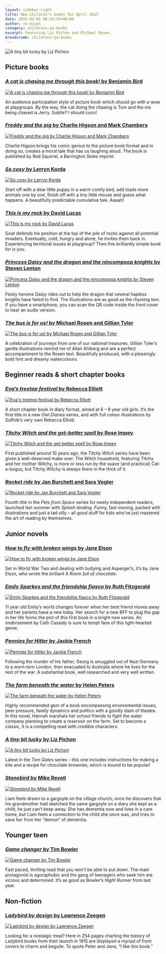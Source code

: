 ```yaml
---
layout: sidebar-right
title: New children’s books for April 2015
date: 2015-04-01 08:24:59+00:00
author: jo-dixon
category: childrens-ya-books
excerpt: Featuring Liz Pichon and Michael Rosen.
breadcrumb: childrens-ya-books
---
```

![A tiny bit lucky by Liz Pichon](/images/featured/featured-a-tiny-bit-lucky.jpg)

## Picture books

### [<cite>A cat is chasing me through this book!</cite> by Benjamin Bird](https://suffolk.spydus.co.uk/cgi-bin/spydus.exe/ENQ/OPAC/BIBENQ/27216187?QRY=CTIBIB%3C%20IRN(45622298)&QRYTEXT=A%20cat%20is%20chasing%20me%20through%20this%20book!)

[![A cat is chasing me through this book! by Benjamin Bird](/images/article/a-cat-is-chasing-me-through-this-book.jpg)](https://suffolk.spydus.co.uk/cgi-bin/spydus.exe/ENQ/OPAC/BIBENQ/27216187?QRY=CTIBIB%3C%20IRN(45622298)&QRYTEXT=A%20cat%20is%20chasing%20me%20through%20this%20book!)

An audience participation style of picture book which should go with a wow at playgroups. By the way, the cat doing the chasing is Tom and the me being chased is Jerry. Subtle? I should coco!

### [<cite>Freddy and the pig</cite> by Charlie Higson and Mark Chambers](https://suffolk.spydus.co.uk/cgi-bin/spydus.exe/ENQ/OPAC/BIBENQ/27218247?QRY=CTIBIB%3C%20IRN(37212093)&QRYTEXT=Freddy%20and%20the%20pig)

[![Freddy and the pig by Charlie Higson and Mark Chambers](/images/article/freddy-and-the-pig.jpg)](https://suffolk.spydus.co.uk/cgi-bin/spydus.exe/ENQ/OPAC/BIBENQ/27218247?QRY=CTIBIB%3C%20IRN(37212093)&QRYTEXT=Freddy%20and%20the%20pig)

Charlie Higson brings his comic genius to the picture book format and in doing so, creates a moral tale that has us laughing aloud. The book is published by Red Squirrel, a Barrington Stoke imprint.

### [<cite>So cosy</cite> by Lerryn Korda](https://suffolk.spydus.co.uk/cgi-bin/spydus.exe/ENQ/OPAC/BIBENQ/27219831?QRY=CTIBIB%3C%20IRN(33163568)&QRYTEXT=So%20cosy)

[![So cosy by Lerryn Korda](/images/article/so-cosy.jpg)](https://suffolk.spydus.co.uk/cgi-bin/spydus.exe/ENQ/OPAC/BIBENQ/27219831?QRY=CTIBIB%3C%20IRN(33163568)&QRYTEXT=So%20cosy)

Start off with a dear little puppy in a warm comfy bed, add loads more animals one by one, finish off with a tiny little mouse and guess what happens. A beautifully predictable cumulative tale. Aaaah!

### [<cite>This is my rock</cite> by David Lucas](https://suffolk.spydus.co.uk/cgi-bin/spydus.exe/ENQ/OPAC/BIBENQ/27221042?QRY=CTIBIB%3C%20IRN(46868247)&QRYTEXT=This%20is%20my%20rock)

[![This is my rock by David Lucas](/images/article/this-is-my-rock.jpg)](https://suffolk.spydus.co.uk/cgi-bin/spydus.exe/ENQ/OPAC/BIBENQ/27221042?QRY=CTIBIB%3C%20IRN(46868247)&QRYTEXT=This%20is%20my%20rock)

Goat defends his position at the top of the pile of rocks against all potential invaders. Eventually, cold, hungry and alone, he invites them back in. Experiencing territorial issues at playgroup? Then this brilliantly simple book for is you.

### [<cite>Princess Daisy and the dragon and the nincompoop knights</cite> by Steven Lenton](https://suffolk.spydus.co.uk/cgi-bin/spydus.exe/ENQ/OPAC/BIBENQ/27225078?QRY=CTIBIB%3C%20IRN(45906923)&QRYTEXT=Princess%20Daisy%20and%20the%20dragon%20and%20the%20nincompoop%20knights)

[![Princess Daisy and the dragon and the nincompoop knights by Steven Lenton](/images/article/princess-daisy-and-the-dragon-and-the-nincompoop-knights.jpg)](https://suffolk.spydus.co.uk/cgi-bin/spydus.exe/ENQ/OPAC/BIBENQ/27221042?QRY=CTIBIB%3C%20IRN(46868247)&QRYTEXT=This%20is%20my%20rock)

Feisty heroine Daisy rides out to help the dragon that several hapless knights have failed to find. The illustrations are as good as the rhyming text. If you have a smartphone, you can scan the QR code inside the front cover to hear an audio version.

### [<cite>The bus is for us!</cite> by Michael Rosen and Gillian Tyler](https://suffolk.spydus.co.uk/cgi-bin/spydus.exe/ENQ/OPAC/BIBENQ/27226976?QRY=CTIBIB%3C%20IRN(38038628)&QRYTEXT=The%20bus%20is%20for%20us!)

[![The bus is for us! by Michael Rosen and Gillian Tyler](/images/article/the-bus-is-for-us.jpg)](https://suffolk.spydus.co.uk/cgi-bin/spydus.exe/ENQ/OPAC/BIBENQ/27221042?QRY=CTIBIB%3C%20IRN(46868247)&QRYTEXT=This%20is%20my%20rock)

A celebration of journeys from one of our national treasures. Gillian Tyler’s gentle illustrations remind me of Allan Ahlberg and are a perfect accompaniment to the Rosen text. Beautifully produced, with a pleasingly bold font and dreamy watercolours.

## Beginner reads & short chapter books

### [<cite>Eva&#8217;s treetop festival</cite> by Rebecca Elliott](https://suffolk.spydus.co.uk/cgi-bin/spydus.exe/ENQ/OPAC/BIBENQ/27237385?QRY=CTIBIB%3C%20IRN(49813291)&QRYTEXT=Eva%27s%20treetop%20festival)

[![Eva's treetop festival by Rebecca Elliott](/images/article/evas-treetop-festival.jpg)](https://suffolk.spydus.co.uk/cgi-bin/spydus.exe/ENQ/OPAC/BIBENQ/27237385?QRY=CTIBIB%3C%20IRN(49813291)&QRYTEXT=Eva%27s%20treetop%20festival)

A short chapter book in diary format, aimed at 6 – 9 year old girls. It’s the first title in a new <cite>Owl Diaries</cite> series, and with full colour illustrations by Suffolk’s very own Rebecca Elliott.

### [<cite>Titchy Witch and the get-better spell</cite> by Rose Impey](https://suffolk.spydus.co.uk/cgi-bin/spydus.exe/ENQ/OPAC/BIBENQ/27239011?QRY=CTIBIB%3C%20IRN(1458985)&QRYTEXT=Titchy%20Witch%20and%20the%20get-better%20spell)

[![Titchy Witch and the get-better spell by Rose Impey](/images/article/titchy-witch-and-the-get-better-spell.jpg)](https://suffolk.spydus.co.uk/cgi-bin/spydus.exe/ENQ/OPAC/BIBENQ/27239011?QRY=CTIBIB%3C%20IRN(1458985)&QRYTEXT=Titchy%20Witch%20and%20the%20get-better%20spell)

First published around 10 years ago, the <cite>Titchy Witch</cite> series have been given a well-deserved make over. The Witch household, featuring Titchy and her mother Witchy, is more or less run by the suave (and practical) Cat-a-bogus, but Titchy Witchy is always there in the thick of it.

### [<cite>Rocket ride</cite> by Jan Burchett and Sara Vogler](https://suffolk.spydus.co.uk/cgi-bin/spydus.exe/ENQ/OPAC/BIBENQ/27240492?QRY=CTIBIB%3C%20IRN(46865221)&QRYTEXT=Rocket%20ride)

[![Rocket ride by Jan Burchett and Sara Vogler](/images/article/rocket-ride.jpg)](https://suffolk.spydus.co.uk/cgi-bin/spydus.exe/ENQ/OPAC/BIBENQ/27240492?QRY=CTIBIB%3C%20IRN(46865221)&QRYTEXT=Rocket%20ride)

Fourth title in the <cite>Pets from Space</cite> series for newly independent readers, launched last summer with <cite>Splash landing</cite>. Funny, fast moving, packed with illustrations and just a tad silly – all good stuff for kids who&#8217;ve just mastered the art of reading by themselves.

## Junior novels

### [<cite>How to fly with broken wings</cite> by Jane Elson](https://suffolk.spydus.co.uk/cgi-bin/spydus.exe/ENQ/OPAC/BIBENQ/27242004?QRY=CTIBIB%3C%20IRN(46651984)&QRYTEXT=How%20to%20fly%20with%20broken%20wings)

[![How to fly with broken wings by Jane Elson](/images/article/how-to-fly-with-broken-wings.jpg)](https://suffolk.spydus.co.uk/cgi-bin/spydus.exe/ENQ/OPAC/BIBENQ/27242004?QRY=CTIBIB%3C%20IRN(46651984)&QRYTEXT=How%20to%20fly%20with%20broken%20wings)

Set in World War Two and dealing with bullying and Asperger’s, it’s by Jane Elson, who wrote the brilliant <cite>A Room full of chocolate</cite>.

### [<cite>Emily Sparkes and the friendship fiasco</cite> by Ruth Fitzgerald](https://suffolk.spydus.co.uk/cgi-bin/spydus.exe/ENQ/OPAC/BIBENQ/27270761?QRY=CTIBIB%3C%20IRN(45624747)&QRYTEXT=Emily%20Sparkes%20and%20the%20friendship%20fiasco)

[![Emily Sparkes and the friendship fiasco by Ruth Fitzgerald](/images/article/emily-sparkes-and-the-friendship-fiasco.jpg)](https://suffolk.spydus.co.uk/cgi-bin/spydus.exe/ENQ/OPAC/BIBENQ/27242004?QRY=CTIBIB%3C%20IRN(46651984)&QRYTEXT=How%20to%20fly%20with%20broken%20wings)

11 year old Emily’s world changes forever when her best friend moves away and her parents have a new baby. Her search for a new BFF to plug the gap in her life forms the plot of this first book in a bright new series. An endorsement by Cath Cassidy is sure to tempt fans of this light-hearted genre.

### [<cite>Pennies for Hitler</cite> by Jackie French](https://suffolk.spydus.co.uk/cgi-bin/spydus.exe/ENQ/OPAC/BIBENQ/27269300?QRY=CTIBIB%3C%20IRN(47356430)&QRYTEXT=Pennies%20for%20Hitler)

[![Pennies for Hitler by Jackie French](/images/article/pennies-for-hitler.jpg)](https://suffolk.spydus.co.uk/cgi-bin/spydus.exe/ENQ/OPAC/BIBENQ/27269300?QRY=CTIBIB%3C%20IRN(47356430)&QRYTEXT=Pennies%20for%20Hitler)

Following the murder of his father, Georg is smuggled out of Nazi Germany to a worn-torn London, then evacuated to Australia where he lives for the rest of the war. A substantial book, well researched and very well written.

### [<cite>The farm beneath the water</cite> by Helen Peters](https://suffolk.spydus.co.uk/cgi-bin/spydus.exe/ENQ/OPAC/BIBENQ/27263725?QRY=CTIBIB%3C%20IRN(45624753)&QRYTEXT=The%20farm%20beneath%20the%20water)

[![The farm beneath the water by Helen Peters](/images/article/the-farm-beneath-the-water.jpg)](https://suffolk.spydus.co.uk/cgi-bin/spydus.exe/ENQ/OPAC/BIBENQ/27263725?QRY=CTIBIB%3C%20IRN(45624753)&QRYTEXT=The%20farm%20beneath%20the%20water)

Highly recommended gem of a book encompassing environmental issues, peer pressure, family dynamics and politics with a goodly dash of theatre. In this novel, Hannah marshals her school friends to fight the water company planning to create a reservoir on the farm. Set to become a classic, it is a compelling read with credible characters.

### [<cite>A tiny bit lucky</cite> by Liz Pichon](https://suffolk.spydus.co.uk/cgi-bin/spydus.exe/ENQ/OPAC/BIBENQ/27262118?QRY=CTIBIB%3C%20IRN(39647815)&QRYTEXT=A%20tiny%20bit%20lucky)

[![A tiny bit lucky by Liz Pichon](/images/article/a-tiny-bit-lucky.jpg)](https://suffolk.spydus.co.uk/cgi-bin/spydus.exe/ENQ/OPAC/BIBENQ/27262118?QRY=CTIBIB%3C%20IRN(39647815)&QRYTEXT=A%20tiny%20bit%20lucky)

Latest in the <cite>Tom Gates</cite> series – this one includes instructions for making a kite and a recipe for chocolate brownies, which is bound to be popular!

### [<cite>Stonebird</cite> by Mike Revell](https://suffolk.spydus.co.uk/cgi-bin/spydus.exe/ENQ/OPAC/BIBENQ/27258398?QRY=CTIBIB%3C%20IRN(45622728)&QRYTEXT=Stonebird)

[![Stonebird by Mike Revell](/images/article/stonebird.jpg)](https://suffolk.spydus.co.uk/cgi-bin/spydus.exe/ENQ/OPAC/BIBENQ/27258398?QRY=CTIBIB%3C%20IRN(45622728)&QRYTEXT=Stonebird)

Liam feels drawn to a gargoyle on the village church; once he discovers that his grandmother had sketched the same gargoyle on a diary she kept as a child, he just can’t keep away. She has dementia now and lives in a care home, but Liam feels a connection to the child she once was, and tries to save her from her “demon” of dementia.

## Younger teen

### [<cite>Game changer</cite> by Tim Bowler](https://suffolk.spydus.co.uk/cgi-bin/spydus.exe/ENQ/OPAC/BIBENQ/27255291?QRY=CTIBIB%3C%20IRN(47112938)&QRYTEXT=Game%20changer)

[![Game changer by Tim Bowler](/images/article/game-changer.jpg)](https://suffolk.spydus.co.uk/cgi-bin/spydus.exe/ENQ/OPAC/BIBENQ/27255291?QRY=CTIBIB%3C%20IRN(47112938)&QRYTEXT=Game%20changer)

Fast paced, thrilling read that you won’t be able to put down. The main protagonist is agoraphobic and the gang of teenagers who seek him are vicious and determined. It’s as good as Bowler&#8217;s <cite>Night Runner</cite> from last year.

## Non-fiction

### [<cite>Ladybird by design</cite> by Lawrence Zeegen](https://suffolk.spydus.co.uk/cgi-bin/spydus.exe/ENQ/OPAC/BIBENQ/27256766?QRY=CTIBIB%3C%20IRN(46651048)&QRYTEXT=Ladybird%20by%20design)

[![Ladybird by design by Lawrence Zeegen](/images/article/ladybird-by-design.jpg)](https://suffolk.spydus.co.uk/cgi-bin/spydus.exe/ENQ/OPAC/BIBENQ/27256766?QRY=CTIBIB%3C%20IRN(46651048)&QRYTEXT=Ladybird%20by%20design)

Looking for a nostalgic treat? Here in 254 pages charting the history of Ladybird books from their launch in 1915 are displayed a myriad of front covers to charm and beguile. To quote Peter and Jane, “I like this book.”
